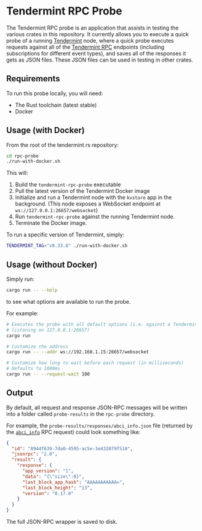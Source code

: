 # Tendermint RPC Probe

The Tendermint RPC probe is an application that assists in testing the various
crates in this repository. It currently allows you to execute a quick probe of
a running [Tendermint] node, where a quick probe executes requests against all
of the [Tendermint RPC] endpoints (including subscriptions for different event
types), and saves all of the responses it gets as JSON files. These JSON files
can be used in testing in other crates.

## Requirements

To run this probe locally, you will need:

* The Rust toolchain (latest stable)
* Docker

## Usage (with Docker)

From the root of the tendermint.rs repository:

```bash
cd rpc-probe
./run-with-docker.sh
```

This will:

1. Build the `tendermint-rpc-probe` executable
2. Pull the latest version of the Tendermint Docker image
3. Initialize and run a Tendermint node with the `kvstore` app in the
   background. (This node exposes a WebSocket endpoint at
   `ws://127.0.0.1:26657/websocket`)
4. Run `tendermint-rpc-probe` against the running Tendermint node.
5. Terminate the Docker image.

To run a specific version of Tendermint, simply:

```bash
TENDERMINT_TAG="v0.33.8" ./run-with-docker.sh
```

## Usage (without Docker)

Simply run:

```bash
cargo run -- --help
```

to see what options are available to run the probe.

For example:

```bash
# Executes the probe with all default options (i.e. against a Tendermint node
# listening on 127.0.0.1:26657)
cargo run

# Customize the address
cargo run -- --addr ws://192.168.1.15:26657/websocket

# Customize how long to wait before each request (in milliseconds)
# Defaults to 1000ms
cargo run -- --request-wait 100
```

## Output

By default, all request and response JSON-RPC messages will be written into a
folder called `probe-results` in the `rpc-probe` directory.

For example, the `probe-results/responses/abci_info.json` file (returned by the
[`abci_info`] RPC request) could look something like:

```json
{
  "id": "8944f639-7da0-4595-ac5e-3e432079f510",
  "jsonrpc": "2.0",
  "result": {
    "response": {
      "app_version": "1",
      "data": "{\"size\":0}",
      "last_block_app_hash": "AAAAAAAAAAA=",
      "last_block_height": "13",
      "version": "0.17.0"
    }
  }
}
```

The full JSON-RPC wrapper is saved to disk.

[Tendermint]: https://github.com/tendermint/tendermint
[Tendermint RPC]: https://docs.tendermint.com/master/rpc/
[`abci_info`]: https://docs.tendermint.com/master/rpc/#/ABCI/abci_info

